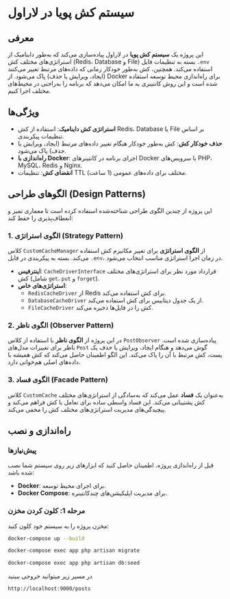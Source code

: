 # سیستم کش پویا در لاراول

## معرفی

این پروژه یک **سیستم کش پویا** در لاراول پیاده‌سازی می‌کند که به‌طور داینامیک از استراتژی‌های مختلف کش (Redis، Database و File) بسته به تنظیمات فایل `.env` استفاده می‌کند. همچنین، کش به‌طور خودکار زمانی که داده‌های مرتبط تغییر می‌کنند (ایجاد، ویرایش یا حذف) پاک می‌شود. از Docker برای راه‌اندازی محیط توسعه استفاده شده است و این روش کانتینری به ما امکان می‌دهد که برنامه را به‌راحتی در محیط‌های مختلف اجرا کنیم.

## ویژگی‌ها

- **استراتژی کش داینامیک**: استفاده از کش Redis، Database یا File بر اساس تنظیمات پیکربندی.
- **حذف خودکار کش**: کش به‌طور خودکار هنگام تغییر داده‌های مرتبط (ایجاد، ویرایش یا حذف) پاک می‌شود.
- **راه‌اندازی با Docker**: اجرای برنامه در کانتینرهای Docker با سرویس‌های PHP، MySQL، Redis و Nginx.
- **انقضای کش**: تنظیمات TTL مختلف برای داده‌های عمومی (1 ساعت).

## الگوهای طراحی (Design Patterns)

این پروژه از چندین الگوی طراحی شناخته‌شده استفاده کرده است تا معماری تمیز و انعطاف‌پذیری را حفظ کند:

### 1. **الگوی استراتژی (Strategy Pattern)**

کلاس `CustomCacheManager` از **الگوی استراتژی** برای تغییر مکانیزم کش استفاده می‌کند. بسته به پیکربندی در فایل `.env`، در زمان اجرا استراتژی مناسب انتخاب می‌شود.

- **اینترفیس**: `CacheDriverInterface` قرارداد مورد نظر برای استراتژی‌های مختلف کش (شامل `get`، `put` و `forget`).
- **استراتژی‌های خاص**:
    - `RedisCacheDriver` از Redis برای کش استفاده می‌کند.
    - `DatabaseCacheDriver` از یک جدول دیتابیس برای کش استفاده می‌کند.
    - `FileCacheDriver` کش را در فایل‌ها ذخیره می‌کند.

### 2. **الگوی ناظر (Observer Pattern)**

در این پروژه از **الگوی ناظر** با استفاده از کلاس `PostObserver` پیاده‌سازی شده است. ناظر برای تغییرات مدل‌های `Post` گوش می‌دهد و هنگام ایجاد، ویرایش یا حذف یک پست، کش مرتبط با آن را پاک می‌کند. این الگو اطمینان حاصل می‌کند که کش همیشه با داده‌های اصلی هم‌خوانی دارد.

### 3. **الگوی فساد (Facade Pattern)**

کلاس `CustomCache` به‌عنوان یک **فساد** عمل می‌کند که به‌سادگی از استراتژی‌های مختلف کش پشتیبانی می‌کند. این فساد واسطی ساده برای تعامل با کش فراهم می‌کند و پیچیدگی‌های مدیریت استراتژی‌های مختلف کش را مخفی می‌کند.

## راه‌اندازی و نصب

### پیش‌نیازها

قبل از راه‌اندازی پروژه، اطمینان حاصل کنید که ابزارهای زیر روی سیستم شما نصب شده باشد:

- **Docker**: برای اجرای محیط توسعه.
- **Docker Compose**: برای مدیریت اپلیکیشن‌های چندکانتینره.

### مرحله 1: کلون کردن مخزن

مخزن پروژه را به سیستم خود کلون کنید:

```bash
docker-compose up --build

docker-compose exec app php artisan migrate

docker-compose exec app php artisan db:seed
```

در مسیر زیر میتوانید خروجی ببینید
```bash
http://localhost:9000/posts
```
